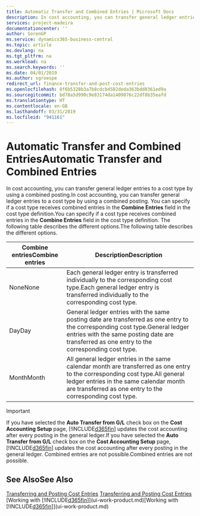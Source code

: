 ```yaml
---
title: Automatic Transfer and Combined Entries | Microsoft Docs
description: In cost accounting, you can transfer general ledger entries to a cost type by using a combined posting. You can specify if a cost type receives combined entries in the **Combine Entries** field in the cost type definition. The following table describes the different options.
services: project-madeira
documentationcenter: ''
author: SorenGP
ms.service: dynamics365-business-central
ms.topic: article
ms.devlang: na
ms.tgt_pltfrm: na
ms.workload: na
ms.search.keywords: ''
ms.date: 04/01/2019
ms.author: sgroespe
redirect_url: finance-transfer-and-post-cost-entries
ms.openlocfilehash: 8f6b5328b3a7b8cdcb4582deda363bdd0361ed9a
ms.sourcegitcommit: bd78a5d990c9e83174da1409076c22df8b35eafd
ms.translationtype: HT
ms.contentlocale: en-GB
ms.lasthandoff: 03/31/2019
ms.locfileid: "941161"
---
```

# <a name="automatic-transfer-and-combined-entries"></a><span data-ttu-id="429e6-105">Automatic Transfer and Combined Entries</span><span class="sxs-lookup"><span data-stu-id="429e6-105">Automatic Transfer and Combined Entries</span></span>
<span data-ttu-id="429e6-106">In cost accounting, you can transfer general ledger entries to a cost type by using a combined posting.</span><span class="sxs-lookup"><span data-stu-id="429e6-106">In cost accounting, you can transfer general ledger entries to a cost type by using a combined posting.</span></span> <span data-ttu-id="429e6-107">You can specify if a cost type receives combined entries in the **Combine Entries** field in the cost type definition.</span><span class="sxs-lookup"><span data-stu-id="429e6-107">You can specify if a cost type receives combined entries in the **Combine Entries** field in the cost type definition.</span></span> <span data-ttu-id="429e6-108">The following table describes the different options.</span><span class="sxs-lookup"><span data-stu-id="429e6-108">The following table describes the different options.</span></span>  

|<span data-ttu-id="429e6-109">Combine entries</span><span class="sxs-lookup"><span data-stu-id="429e6-109">Combine entries</span></span>|<span data-ttu-id="429e6-110">Description</span><span class="sxs-lookup"><span data-stu-id="429e6-110">Description</span></span>|  
|---------------------|-----------------|  
|<span data-ttu-id="429e6-111">None</span><span class="sxs-lookup"><span data-stu-id="429e6-111">None</span></span>|<span data-ttu-id="429e6-112">Each general ledger entry is transferred individually to the corresponding cost type.</span><span class="sxs-lookup"><span data-stu-id="429e6-112">Each general ledger entry is transferred individually to the corresponding cost type.</span></span>|  
|<span data-ttu-id="429e6-113">Day</span><span class="sxs-lookup"><span data-stu-id="429e6-113">Day</span></span>|<span data-ttu-id="429e6-114">General ledger entries with the same posting date are transferred as one entry to the corresponding cost type.</span><span class="sxs-lookup"><span data-stu-id="429e6-114">General ledger entries with the same posting date are transferred as one entry to the corresponding cost type.</span></span>|  
|<span data-ttu-id="429e6-115">Month</span><span class="sxs-lookup"><span data-stu-id="429e6-115">Month</span></span>|<span data-ttu-id="429e6-116">All general ledger entries in the same calendar month are transferred as one entry to the corresponding cost type.</span><span class="sxs-lookup"><span data-stu-id="429e6-116">All general ledger entries in the same calendar month are transferred as one entry to the corresponding cost type.</span></span>|  

> [!IMPORTANT]  
>  <span data-ttu-id="429e6-117">If you have selected the **Auto Transfer from G/L** check box on the **Cost Accounting Setup** page, [!INCLUDE[d365fin](includes/d365fin_md.md)] updates the cost accounting after every posting in the general ledger.</span><span class="sxs-lookup"><span data-stu-id="429e6-117">If you have selected the **Auto Transfer from G/L** check box on the **Cost Accounting Setup** page, [!INCLUDE[d365fin](includes/d365fin_md.md)] updates the cost accounting after every posting in the general ledger.</span></span> <span data-ttu-id="429e6-118">Combined entries are not possible.</span><span class="sxs-lookup"><span data-stu-id="429e6-118">Combined entries are not possible.</span></span>  

## <a name="see-also"></a><span data-ttu-id="429e6-119">See Also</span><span class="sxs-lookup"><span data-stu-id="429e6-119">See Also</span></span>  
 <span data-ttu-id="429e6-120">[Transferring and Posting Cost Entries](finance-transfer-and-post-cost-entries.md) </span><span class="sxs-lookup"><span data-stu-id="429e6-120">[Transferring and Posting Cost Entries](finance-transfer-and-post-cost-entries.md) </span></span>  
 <span data-ttu-id="429e6-121">[Working with [!INCLUDE[d365fin](includes/d365fin_md.md)]](ui-work-product.md)</span><span class="sxs-lookup"><span data-stu-id="429e6-121">[Working with [!INCLUDE[d365fin](includes/d365fin_md.md)]](ui-work-product.md)</span></span>
